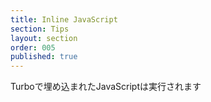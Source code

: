 ```yaml
---
title: Inline JavaScript
section: Tips
layout: section
order: 005
published: true
---
```


Turboで埋め込まれたJavaScriptは実行されます

